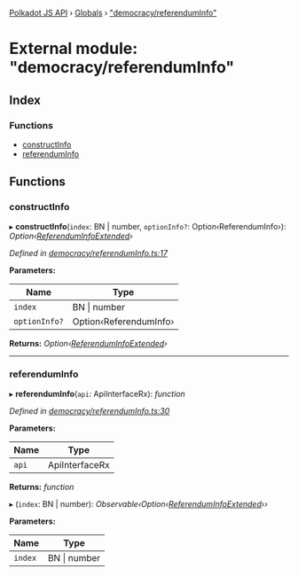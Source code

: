 [Polkadot JS API](../README.md) › [Globals](../globals.md) › ["democracy/referendumInfo"](_democracy_referenduminfo_.md)

# External module: "democracy/referendumInfo"

## Index

### Functions

* [constructInfo](_democracy_referenduminfo_.md#constructinfo)
* [referendumInfo](_democracy_referenduminfo_.md#referenduminfo)

## Functions

###  constructInfo

▸ **constructInfo**(`index`: BN | number, `optionInfo?`: Option‹ReferendumInfo›): *Option‹[ReferendumInfoExtended](../classes/_type_referenduminfoextended_.referenduminfoextended.md)›*

*Defined in [democracy/referendumInfo.ts:17](https://github.com/polkadot-js/api/blob/0a27f63423/packages/api-derive/src/democracy/referendumInfo.ts#L17)*

**Parameters:**

Name | Type |
------ | ------ |
`index` | BN &#124; number |
`optionInfo?` | Option‹ReferendumInfo› |

**Returns:** *Option‹[ReferendumInfoExtended](../classes/_type_referenduminfoextended_.referenduminfoextended.md)›*

___

###  referendumInfo

▸ **referendumInfo**(`api`: ApiInterfaceRx): *function*

*Defined in [democracy/referendumInfo.ts:30](https://github.com/polkadot-js/api/blob/0a27f63423/packages/api-derive/src/democracy/referendumInfo.ts#L30)*

**Parameters:**

Name | Type |
------ | ------ |
`api` | ApiInterfaceRx |

**Returns:** *function*

▸ (`index`: BN | number): *Observable‹Option‹[ReferendumInfoExtended](../classes/_type_referenduminfoextended_.referenduminfoextended.md)››*

**Parameters:**

Name | Type |
------ | ------ |
`index` | BN &#124; number |
